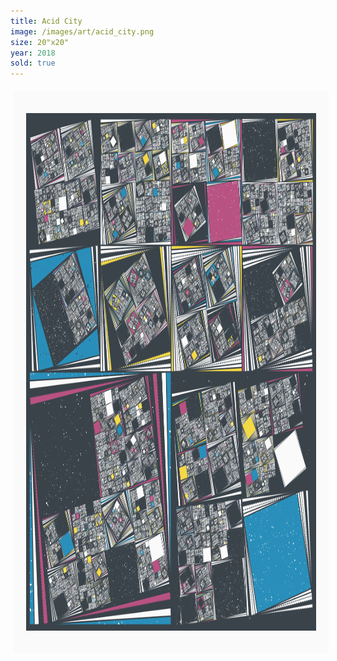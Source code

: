 ```yaml
---
title: Acid City
image: /images/art/acid_city.png
size: 20"x20"
year: 2018
sold: true
---
```


<img class="round-image"
    src="/images/art/acid_city.png"
    style="height:900px; border-radius:4px;margin:5px"/>
